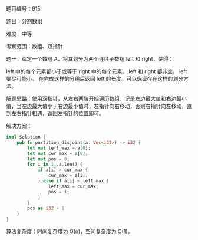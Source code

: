 题目编号：915

题目：分割数组

难度：中等

考察范围：数组、双指针

题干：给定一个数组 A，将其划分为两个连续子数组 left 和 right，使得：

left 中的每个元素都小于或等于 right 中的每个元素。
left 和 right 都非空。
left 要尽可能小。
在完成这样的分组后返回 left 的长度。可以保证存在这样的划分方法。

解题思路：使用双指针，从左右两端开始遍历数组，记录左边最大值和右边最小值，当左边最大值小于右边最小值时，左指针向右移动，否则右指针向左移动，直到左右指针相遇，返回左指针的位置即可。

解决方案：

```rust
impl Solution {
    pub fn partition_disjoint(a: Vec<i32>) -> i32 {
        let mut left_max = a[0];
        let mut cur_max = a[0];
        let mut pos = 0;
        for i in 1..a.len() {
            if a[i] > cur_max {
                cur_max = a[i];
            } else if a[i] < left_max {
                left_max = cur_max;
                pos = i;
            }
        }
        pos as i32 + 1
    }
}
```

算法复杂度：时间复杂度为 O(n)，空间复杂度为 O(1)。